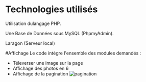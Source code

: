 # Technologies utilisés
Utilisation dulangage PHP.

Une Base de Données sous MySQL (PhpmyAdmin).

Laragon (Serveur local)



#Affichage
Le code intégre l'ensemble des modules demandés : 
- Téleverser une image sur la page
- Affichage des photos en 6
- Affichage de la pagination 
![pagination](https://user-images.githubusercontent.com/70956278/159184354-f4538e47-2cbb-41d0-9305-f5fd5de15667.PNG)
